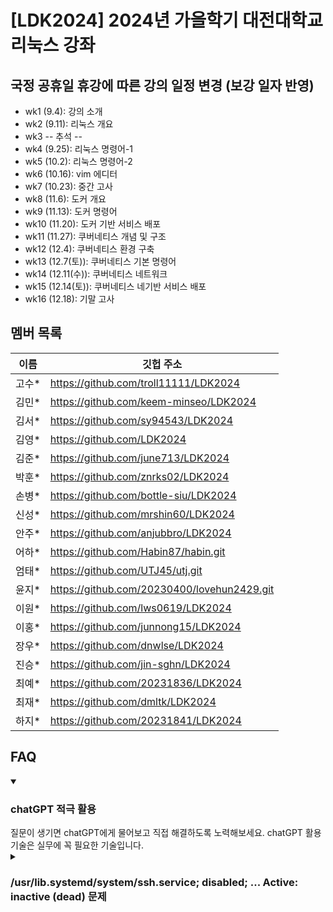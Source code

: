 # [LDK2024] 2024년 가을학기 대전대학교 리눅스 강좌

## 국정 공휴일 휴강에 따른 강의 일정 변경 (보강 일자 반영) 
* wk1 (9.4): 강의 소개
* wk2 (9.11): 리눅스 개요
* wk3   -- 추석 --
* wk4 (9.25): 리눅스 명령어-1
* wk5 (10.2): 리눅스 명령어-2
* wk6 (10.16): vim 에디터
* wk7 (10.23): 중간 고사
* wk8 (11.6): 도커 개요
* wk9 (11.13): 도커 명령어
* wk10 (11.20): 도커 기반 서비스 배포
* wk11 (11.27): 쿠버네티스 개념 및 구조
* wk12 (12.4): 쿠버네티스 환경 구축
* wk13 (12.7(토)): 쿠버네티스 기본 명령어
* wk14 (12.11(수)): 쿠버네티스 네트워크
* wk15 (12.14(토)): 쿠버네티스 네기반 서비스 배포
* wk16 (12.18): 기말 고사


## 멤버 목록

|이름|깃헙 주소|
|------|---|
|고수*	|https://github.com/troll11111/LDK2024 |
|김민*	|https://github.com/keem-minseo/LDK2024 |
|김서*	|https://github.com/sy94543/LDK2024 |
|김영*	|https://github.com/LDK2024 |
|김준*	|https://github.com/june713/LDK2024 |
|박훈*	|https://github.com/znrks02/LDK2024 |
|손병*	|https://github.com/bottle-siu/LDK2024 |
|신성*	|https://github.com/mrshin60/LDK2024 |
|안주*	|https://github.com/anjubbro/LDK2024 |
|어하*	|https://github.com/Habin87/habin.git |
|엄태*	|https://github.com/UTJ45/utj.git |
|윤지*	|https://github.com/20230400/lovehun2429.git |
|이원*	|https://github.com/lws0619/LDK2024 |
|이홍*	|https://github.com/junnong15/LDK2024 |
|장우*	|https://github.com/dnwlse/LDK2024 |
|진승*	|https://github.com/jin-sghn/LDK2024 |
|최예*	|https://github.com/20231836/LDK2024 |
|최재*	|https://github.com/dmltk/LDK2024 |
|하지*	|https://github.com/20231841/LDK2024 |

## FAQ

<details open>
<summary><h3> chatGPT 적극 활용</h3></summary>
질문이 생기면 chatGPT에게 물어보고 직접 해결하도록 노력해보세요. 
chatGPT 활용 기술은 실무에 꼭 필요한 기술입니다. 
</details>

<details close>
<summary><h3> /usr/lib.systemd/system/ssh.service; disabled; ... Active: inactive (dead)  문제 </h3></summary>
강의 자료의 설치 순서 대로 "Install OpenSSH server" 체크 하여 ssh 서버를 설치했다는 가정하에
* 먼저 ssh을 실행시킴: sudo systemctl start ssh
* 부팅시 자동 실행되도록 설정: sudo systemctl enable ssh
</details>


